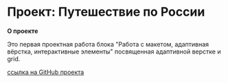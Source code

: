 # Проект: Путешествие по России

**О проекте**

Это первая проектная работа блока "Работа с макетом, адаптивная вёрстка, интерактивные элементы" посвященная адаптивной верстке и grid.

[ссылка на GitHub проекта](https://mkzhdanov.github.io/russian-travel/)
